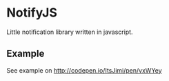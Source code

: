 # NotifyJS
Little notification library written in javascript.
## Example
See example on http://codepen.io/ItsJimi/pen/vxWYey
